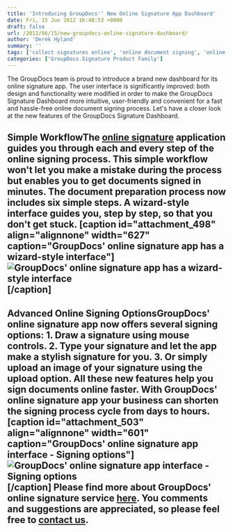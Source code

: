 ```yaml
---
title: 'Introducing GroupDocs'' New Online Signature App Dashboard'
date: Fri, 15 Jun 2012 16:48:53 +0000
draft: false
url: /2012/06/15/new-groupdocs-online-signature-dashboard/
author: 'Derek Hyland'
summary: ''
tags: ['collect signatures online', 'online document signing', 'online signature', 'online signature service', 'sign documents online', 'zArchive']
categories: ['GroupDocs.Signature Product Family']
---
```


The GroupDocs team is proud to introduce a brand new dashboard for its online signature app. The user interface is significantly improved: both design and functionality were modified in order to make the GroupDocs Signature Dashboard more intuitive, user-friendly and convenient for a fast and hassle-free online document signing process. Let's have a closer look at the new features of the GroupDocs Signature Dashboard.

## Simple WorkflowThe [online signature](http://groupdocs.com/apps/signature) application guides you through each and every step of the online signing process. This simple workflow won't let you make a mistake during the process but enables you to get documents signed in minutes. The document preparation process now includes six simple steps. A wizard-style interface guides you, step by step, so that you don't get stuck. \[caption id="attachment\_498" align="alignnone" width="627" caption="GroupDocs' online signature app has a wizard-style interface"\]![GroupDocs' online signature app has a wizard-style interface](https://blog.groupdocs.com/wp-content/uploads/sites/4/2012/06/six-steps-of-workflow.png "GroupDocs' online signature app has a wizard-style interface")\[/caption\]

## Advanced Online Signing OptionsGroupDocs' online signature app now offers several signing options: 1. Draw a signature using mouse controls. 2. Type your signature and let the app make a stylish signature for you. 3. Or simply upload an image of your signature using the upload option. All these new features help you sign documents online faster. With GroupDocs' online signature app your business can shorten the signing process cycle from days to hours. \[caption id="attachment\_503" align="alignnone" width="601" caption="GroupDocs' online signature app interface - Signing options"\]![GroupDocs' online signature app interface - Signing options](https://blog.groupdocs.com/wp-content/uploads/sites/4/2012/06/put-esignature.png "GroupDocs' online signature app interface - Signing options")\[/caption\] Please find more about GroupDocs' online signature service [here](http://groupdocs.com/apps/signature). You comments and suggestions are appreciated, so please feel free to [contact us](http://groupdocs.com/corporate/contact-us).





